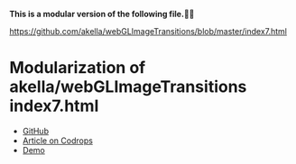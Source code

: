 **This is a modular version of the following file.🙇‍♂️**

https://github.com/akella/webGLImageTransitions/blob/master/index7.html

# Modularization of akella/webGLImageTransitions index7.html

* [GitHub](https://github.com/akella/webGLImageTransitions)
* [Article on Codrops](https://tympanus.net/codrops/?p=44490)
* [Demo](http://tympanus.net/Development/webGLImageTransitions/)